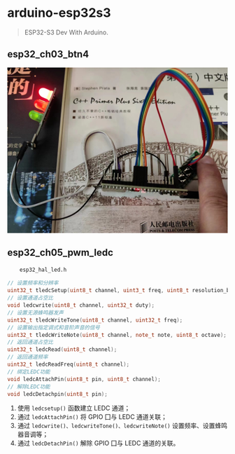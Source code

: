# arduino-esp32s3

> ESP32-S3 Dev With Arduino.

## esp32_ch03_btn4

![esp32_ch03_btn4.jpg](esp32_ch03_btn4/esp32_ch03_btn4.jpg)

## esp32_ch05_pwm_ledc

&emsp;&emsp;`esp32_hal_led.h`

```cpp
// 设置频率和分辨率
uint32_t tledcSetup(uint8_t channel, uint3_t freq, uint8_t resolution_bits);
// 设置通道占空比
void ledcwrite(uint8_t channel, uint32_t duty);
// 设置无源蜂鸣器发声
uint32_t tledcWriteTone(uint8_t channel, uint32_t freq);
// 设置输出指定调式和音阶声音的信号
uint32_t tledcWriteNote(uint8_t channel, note_t note, uint8_t octave);
// 返回通道占空比
uint32_t ledcRead(uint8_t channel);
// 返回通道频率
uint32_t ledcReadFreq(uint8_t channel);
// 绑定LEDC功能
void ledcAttachPin(uint8_t pin, uint8_t channel);
// 解除LEDC功能
void ledcDetachpin(uint8_t pin);
```

1. 使用 `ledcsetup()` 函数建立 LEDC 通道；
2. 通过 `ledcAttachPin()` 将 GPIO 囗与 LEDC 通道关联；
3. 通过 `ledcwrite()、ledcwriteTone()、ledcwriteNote()` 设置频率、设置蜂鸣器音调等；
4. 通过 `ledcDetachPin()` 解除 GPIO 囗与 LEDC 通道的关联。
